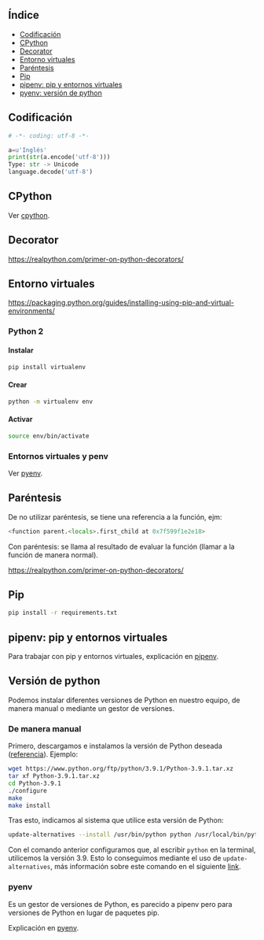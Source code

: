 ## Índice

- [Codificación](#codificacion)
- [CPython](#cpython)
- [Decorator](#decorator)
- [Entorno virtuales](#venv)
- [Paréntesis](#parentesis)
- [Pip](#pip)
- [pipenv: pip y entornos virtuales](#pipenv)
- [pyenv: versión de python](#pyenv)

<a name=codificacion></a>
## Codificación

```python
# -*- coding: utf-8 -*-    
```

```python
a=u'Inglés'
print(str(a.encode('utf-8')))
Type: str -> Unicode
language.decode('utf-8')
```

<a name="cpython"></a>
## CPython

Ver [cpython](cpython.md).

<a name="decorator"></a>
## Decorator

https://realpython.com/primer-on-python-decorators/

<a name="venv"></a>
## Entorno virtuales

https://packaging.python.org/guides/installing-using-pip-and-virtual-environments/

### Python 2

#### Instalar

```bash
pip install virtualenv
```

#### Crear

```bash
python -m virtualenv env
```

#### Activar

```bash
source env/bin/activate
```
### Entornos virtuales y penv

Ver [pyenv](pyenv.md).

<a name="parentesis"></a>
## Paréntesis

De no utilizar paréntesis, se tiene una referencia a la función, ejm:

```python
<function parent.<locals>.first_child at 0x7f599f1e2e18>
```

Con paréntesis: se llama al resultado de evaluar la función (llamar a la función de manera normal).

https://realpython.com/primer-on-python-decorators/

<a name="pip"></a>
## Pip

```bash
pip install -r requirements.txt
```

<a name="pipenv"></a>
## pipenv: pip y entornos virtuales

Para trabajar con pip y entornos virtuales, explicación en [pipenv](pipenv.md).

<a name="pyenv"></a>
## Versión de python

Podemos instalar diferentes versiones de Python en nuestro equipo, de manera manual o mediante un gestor de versiones.

### De manera manual

Primero, descargamos e instalamos la versión de Python deseada ([referencia](https://exitcode0.net/debian-10-how-to-upgrade-python-3-7-to-python-3-9/)). Ejemplo:

```bash
wget https://www.python.org/ftp/python/3.9.1/Python-3.9.1.tar.xz
tar xf Python-3.9.1.tar.xz
cd Python-3.9.1
./configure
make
make install 
```

Tras esto, indicamos al sistema que utilice esta versión de Python:

```bash
update-alternatives --install /usr/bin/python python /usr/local/bin/python3.9 10
```

Con el comando anterior configuramos que, al escribir `python` en la terminal, utilicemos la versión 3.9. Esto lo conseguimos mediante el uso de `update-alternatives`, más información sobre este comando en el siguiente [link](https://linuxhint.com/update_alternatives_ubuntu/).

### pyenv

Es un gestor de versiones de Python, es parecido a pipenv pero para versiones de Python en lugar de paquetes pip.

Explicación en [pyenv](pyenv.md).

